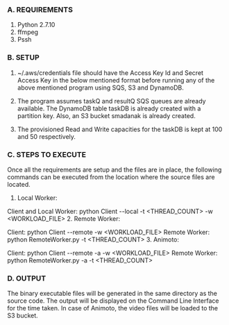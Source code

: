 ### A. REQUIREMENTS
1. Python 2.7.10
2. ffmpeg
3. Pssh

### B. SETUP

1.	~/.aws/credentials file should have the Access Key Id and Secret Access Key in the below mentioned format before running any of the above mentioned program using SQS, S3 and DynamoDB.

2.	The program assumes taskQ and resultQ SQS queues are already available. The DynamoDB table taskDB is already created with a partition key. Also, an S3 bucket smadanak is already created.

3.	The provisioned Read and Write capacities for the taskDB is kept at 100 and 50 respectively.

### C. STEPS TO EXECUTE

Once all the requirements are setup and the files are in place, the following commands can be executed from the location where the source files are located.
1. Local Worker:

Client and Local Worker:	python Client --local -t <THREAD_COUNT> -w <WORKLOAD_FILE>
2. Remote Worker:

Client:	 		python Client --remote -w <WORKLOAD_FILE>
Remote Worker:	 python RemoteWorker.py -t <THREAD_COUNT>
3. Animoto:

Client:			python Client --remote -a -w <WORKLOAD_FILE>
Remote Worker:	python RemoteWorker.py -a -t <THREAD_COUNT>

### D. OUTPUT

The binary executable files will be generated in the same directory as the source code. The output will be displayed on the Command Line Interface for the time taken. In case of Animoto, the video files will be loaded to the S3 bucket.
